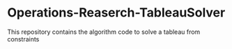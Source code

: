 # Operations-Reaserch-TableauSolver
This repository contains the algorithm code to solve a tableau from constraints
